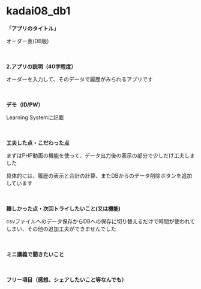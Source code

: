 # kadai08_db1

**<p> 「アプリのタイトル」 </p>**
<p> オーダー表(DB版) </p>
<p> 　</p>

**<p> 2.アプリの説明（40字程度） </p>**
<p> オーダーを入力して、そのデータで履歴がみられるアプリです </p>
<p>　 </p>

**<p> デモ（ID/PW） </p>**
<p> Learning Systemに記載 </p>
<p>　 </p>

**<p> 工夫した点・こだわった点 </p>**
<p> まずはPHP動画の機能を使って、データ出力後の表示の部分で少しだけ工夫しました </p>
<p> 具体的には、履歴の表示と合計の計算、またDBからのデータ削除ボタンを追加しています </p>
<p>　 </p>

**<p> 難しかった点・次回トライしたいこと(又は機能) </p>**
<p> csvファイルへのデータ保存からDBへの保存に切り替えるだけで時間が使われてしまい、その他の追加工夫ができませんでした </p>
<p> 　</p>

**<p> ミニ講義で聞きたいこと </p>**
<p>　 </p>

**<p> フリー項目（感想、シェアしたいこと等なんでも） </p>**
<p>　 </p>
